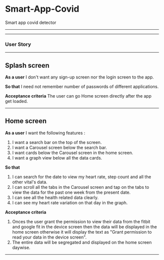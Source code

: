 # Smart-App-Covid
Smart app covid detector
***
***

### User Story
***

## Splash screen

**As a user** I don't want any sign-up screen nor the login screen to the app.

**So that** I need not remember number of passwords of different applications.

**Acceptance criteria** The user can go Home screen directly after the app get loaded.

***


## Home screen

**As a user** I want the following features :
1. I want a search bar on the top of the screen.
2. I want a Carousel screen below the search bar.
3. I want cards below the Carousel screen in the home screen.
4. I want a graph view below all the data cards.

**So that**
1. I can search for the date to view my heart rate, step count and all the other vital's data.
2. I can scroll all the tabs in the Carousel screen and tap on the tabs to view the data for the past one week from the present date.
3. I can see all the health related data clearly.
4. I can see my heart rate variation on that day in the graph.

**Acceptance criteria**
1. Onces the user grant the permission to view their data from the fitbit and google fit in the device screen then the data will be displayed in the home screen otherwise it will display the text as "Grant permission to read your data in the device screen".
2. The entire data will be segregated and displayed on the home screen daywise.

***


